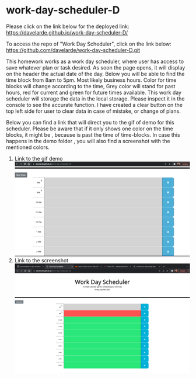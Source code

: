 # work-day-scheduler-D
Please click on the link below for the deployed link:
https://davelarde.github.io/work-day-scheduler-D/

To access the repo of "Work Day Scheduler", click on the link below:
https://github.com/davelarde/work-day-scheduler-D.git

This homework works as a work day scheduler, where user has access to save whatever plan or task desired. As soon the page opens, it will display on the header the actual date of the day. Below you will be able to find the time block from 8am to 5pm. Most likely business hours.
Color for time blocks will change according to the time, Grey color will stand for past hours, red for current and green for future times available. 
This work day scheduler will storage the data in the local storage. Please inspect it in the console to see the accurate function. 
I have created a clear button on the top left side for user to clear data in case of mistake, or change of plans.

Below you can find a link that will direct you to the gif of demo for this scheduler. Please be aware that if it only shows one color on the time blocks, it might be , because is past the time of time-blocks. In case this happens in the demo folder , you will also find a screenshot with the mentioned colors.
1. Link to the gif demo
   ![Dani's dayscheduler](./DEMO/gif%20scheduler.gif)
2. Link to the screenshot
   ![Dani's dayscheduler](./DEMO/Screen%20Shot%202022-04-08%20at%209.09.30%20AM.png)